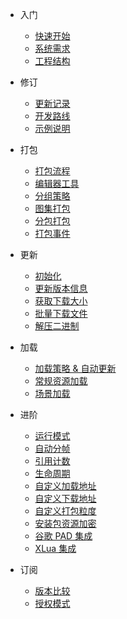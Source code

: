 <!-- docs/_sidebar.md -->
* 入门
  * [快速开始](/getstarted "快速开始")
  * [系统需求](/requires "系统需求")
  * [工程结构](/structure "工程结构")

* 修订
  * [更新记录](/changes "更新记录")
  * [开发路线](/roadmap "开发路线")
  * [示例说明](/example "示例说明")

* 打包
  * [打包流程](/build "打包流程")
  * [编辑器工具](/tools "编辑器工具")
  * [分组策略](/groups "分组策略")
  * [图集打包](/atlaspack "图集打包")
  * [分包打包](/splitbuild "分包打包")
  * [打包事件](/buildevent "打包事件")

* 更新
  * [初始化](/initialize "初始化")
  * [更新版本信息](/update-versions "更新版本信息")
  * [获取下载大小](/get-download-size "获取更新大小")
  * [批量下载文件](/download-versions "下载更新内容")
  * [解压二进制](/unpack-binary "解压二进制")

* 加载
  * [加载策略 & 自动更新](/loading-and-updating "加载策略 & 自动更新")
  * [常规资源加载](/load-asset "常规资源加载")
  * [场景加载](/load-scene "场景加载")

* 进阶
  * [运行模式](/playmode "运行模式")
  * [自动分帧](/auto-slicing "自动分帧")
  * [引用计数](/mrc "引用计数")
  * [生命周期](/lifecycle "生命周期") 
  * [自定义加载地址](/custom-loadpath "自定义加载地址")
  * [自定义下载地址](/custom-downloadurl "自定义下载地址")
  * [自定义打包粒度](/custom-packmode "自定义打包粒度")
  * [安装包资源加密](/binarymode "安装包资源加密")
  * [谷歌 PAD 集成](/pad "谷歌 PAD 集成")
  * [XLua 集成](/xlua "XLua 集成")

* 订阅
  * [版本比较](/compares "版本比较")
  * [授权模式](/license "授权模式")